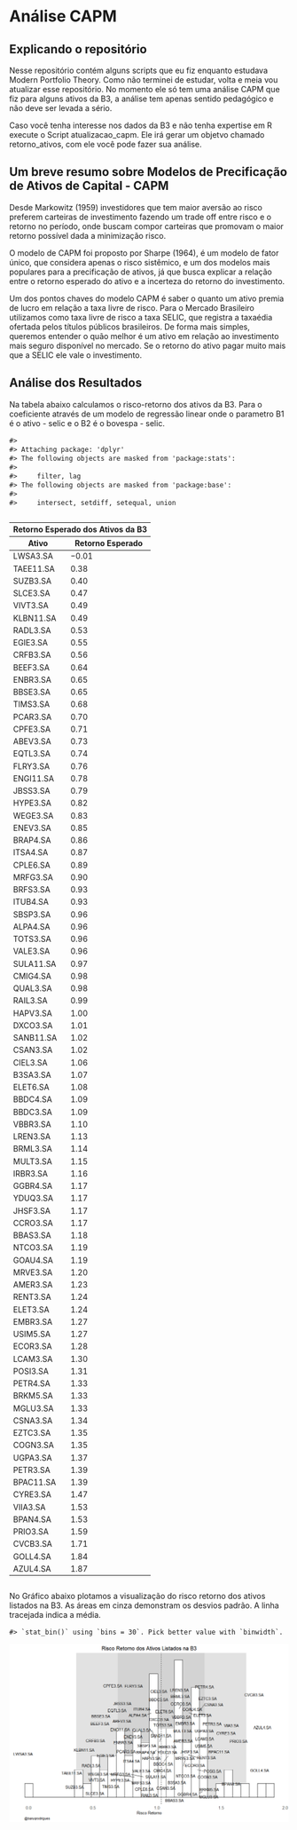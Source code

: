 
<!-- README.md is generated from README.Rmd. Please edit that file -->

# Análise CAPM

<!-- badges: start -->
<!-- badges: end -->

## Explicando o repositório

Nesse repositório contém alguns scripts que eu fiz enquanto estudava
Modern Portfolio Theory. Como não terminei de estudar, volta e meia vou
atualizar esse repositório. No momento ele só tem uma análise CAPM que
fiz para alguns ativos da B3, a análise tem apenas sentido pedagógico e
não deve ser levada a sério.

Caso você tenha interesse nos dados da B3 e não tenha expertise em R
execute o Script atualizacao_capm. Ele irá gerar um objetvo chamado
retorno_ativos, com ele você pode fazer sua análise.

## Um breve resumo sobre Modelos de Precificação de Ativos de Capital - CAPM

Desde Markowitz (1959) investidores que tem maior aversão ao risco
preferem carteiras de investimento fazendo um trade off entre risco e o
retorno no período, onde buscam compor carteiras que promovam o maior
retorno possível dada a minimização risco.

O modelo de CAPM foi proposto por Sharpe (1964), é um modelo de fator
único, que considera apenas o risco sistêmico, e um dos modelos mais
populares para a precificação de ativos, já que busca explicar a relação
entre o retorno esperado do ativo e a incerteza do retorno do
investimento.

Um dos pontos chaves do modelo CAPM é saber o quanto um ativo premia de
lucro em relação a taxa livre de risco. Para o Mercado Brasileiro
utilizamos como taxa livre de risco a taxa SELIC, que registra a
taxaédia ofertada pelos títulos públicos brasileiros. De forma mais
simples, queremos entender o quão melhor é um ativo em relação ao
investimento mais seguro disponível no mercado. Se o retorno do ativo
pagar muito mais que a SELIC ele vale o investimento.

## Análise dos Resultados

Na tabela abaixo calculamos o risco-retorno dos ativos da B3. Para o
coeficiente através de um modelo de regressão linear onde o parametro B1
é o ativo - selic e o B2 é o bovespa - selic.

    #> 
    #> Attaching package: 'dplyr'
    #> The following objects are masked from 'package:stats':
    #> 
    #>     filter, lag
    #> The following objects are masked from 'package:base':
    #> 
    #>     intersect, setdiff, setequal, union

<div id="ahvhpnaixa" style="overflow-x:auto;overflow-y:auto;width:auto;height:auto;">
<style>html {
  font-family: -apple-system, BlinkMacSystemFont, 'Segoe UI', Roboto, Oxygen, Ubuntu, Cantarell, 'Helvetica Neue', 'Fira Sans', 'Droid Sans', Arial, sans-serif;
}

#ahvhpnaixa .gt_table {
  display: table;
  border-collapse: collapse;
  margin-left: auto;
  margin-right: auto;
  color: #333333;
  font-size: 16px;
  font-weight: normal;
  font-style: normal;
  background-color: #FFFFFF;
  width: auto;
  border-top-style: solid;
  border-top-width: 2px;
  border-top-color: #A8A8A8;
  border-right-style: none;
  border-right-width: 2px;
  border-right-color: #D3D3D3;
  border-bottom-style: solid;
  border-bottom-width: 2px;
  border-bottom-color: #A8A8A8;
  border-left-style: none;
  border-left-width: 2px;
  border-left-color: #D3D3D3;
}

#ahvhpnaixa .gt_heading {
  background-color: #FFFFFF;
  text-align: center;
  border-bottom-color: #FFFFFF;
  border-left-style: none;
  border-left-width: 1px;
  border-left-color: #D3D3D3;
  border-right-style: none;
  border-right-width: 1px;
  border-right-color: #D3D3D3;
}

#ahvhpnaixa .gt_title {
  color: #333333;
  font-size: 125%;
  font-weight: initial;
  padding-top: 4px;
  padding-bottom: 4px;
  padding-left: 5px;
  padding-right: 5px;
  border-bottom-color: #FFFFFF;
  border-bottom-width: 0;
}

#ahvhpnaixa .gt_subtitle {
  color: #333333;
  font-size: 85%;
  font-weight: initial;
  padding-top: 0;
  padding-bottom: 6px;
  padding-left: 5px;
  padding-right: 5px;
  border-top-color: #FFFFFF;
  border-top-width: 0;
}

#ahvhpnaixa .gt_bottom_border {
  border-bottom-style: solid;
  border-bottom-width: 2px;
  border-bottom-color: #D3D3D3;
}

#ahvhpnaixa .gt_col_headings {
  border-top-style: solid;
  border-top-width: 2px;
  border-top-color: #D3D3D3;
  border-bottom-style: solid;
  border-bottom-width: 2px;
  border-bottom-color: #D3D3D3;
  border-left-style: none;
  border-left-width: 1px;
  border-left-color: #D3D3D3;
  border-right-style: none;
  border-right-width: 1px;
  border-right-color: #D3D3D3;
}

#ahvhpnaixa .gt_col_heading {
  color: #333333;
  background-color: #FFFFFF;
  font-size: 100%;
  font-weight: normal;
  text-transform: inherit;
  border-left-style: none;
  border-left-width: 1px;
  border-left-color: #D3D3D3;
  border-right-style: none;
  border-right-width: 1px;
  border-right-color: #D3D3D3;
  vertical-align: bottom;
  padding-top: 5px;
  padding-bottom: 6px;
  padding-left: 5px;
  padding-right: 5px;
  overflow-x: hidden;
}

#ahvhpnaixa .gt_column_spanner_outer {
  color: #333333;
  background-color: #FFFFFF;
  font-size: 100%;
  font-weight: normal;
  text-transform: inherit;
  padding-top: 0;
  padding-bottom: 0;
  padding-left: 4px;
  padding-right: 4px;
}

#ahvhpnaixa .gt_column_spanner_outer:first-child {
  padding-left: 0;
}

#ahvhpnaixa .gt_column_spanner_outer:last-child {
  padding-right: 0;
}

#ahvhpnaixa .gt_column_spanner {
  border-bottom-style: solid;
  border-bottom-width: 2px;
  border-bottom-color: #D3D3D3;
  vertical-align: bottom;
  padding-top: 5px;
  padding-bottom: 5px;
  overflow-x: hidden;
  display: inline-block;
  width: 100%;
}

#ahvhpnaixa .gt_group_heading {
  padding-top: 8px;
  padding-bottom: 8px;
  padding-left: 5px;
  padding-right: 5px;
  color: #333333;
  background-color: #FFFFFF;
  font-size: 100%;
  font-weight: initial;
  text-transform: inherit;
  border-top-style: solid;
  border-top-width: 2px;
  border-top-color: #D3D3D3;
  border-bottom-style: solid;
  border-bottom-width: 2px;
  border-bottom-color: #D3D3D3;
  border-left-style: none;
  border-left-width: 1px;
  border-left-color: #D3D3D3;
  border-right-style: none;
  border-right-width: 1px;
  border-right-color: #D3D3D3;
  vertical-align: middle;
}

#ahvhpnaixa .gt_empty_group_heading {
  padding: 0.5px;
  color: #333333;
  background-color: #FFFFFF;
  font-size: 100%;
  font-weight: initial;
  border-top-style: solid;
  border-top-width: 2px;
  border-top-color: #D3D3D3;
  border-bottom-style: solid;
  border-bottom-width: 2px;
  border-bottom-color: #D3D3D3;
  vertical-align: middle;
}

#ahvhpnaixa .gt_from_md > :first-child {
  margin-top: 0;
}

#ahvhpnaixa .gt_from_md > :last-child {
  margin-bottom: 0;
}

#ahvhpnaixa .gt_row {
  padding-top: 8px;
  padding-bottom: 8px;
  padding-left: 5px;
  padding-right: 5px;
  margin: 10px;
  border-top-style: solid;
  border-top-width: 1px;
  border-top-color: #D3D3D3;
  border-left-style: none;
  border-left-width: 1px;
  border-left-color: #D3D3D3;
  border-right-style: none;
  border-right-width: 1px;
  border-right-color: #D3D3D3;
  vertical-align: middle;
  overflow-x: hidden;
}

#ahvhpnaixa .gt_stub {
  color: #333333;
  background-color: #FFFFFF;
  font-size: 100%;
  font-weight: initial;
  text-transform: inherit;
  border-right-style: solid;
  border-right-width: 2px;
  border-right-color: #D3D3D3;
  padding-left: 5px;
  padding-right: 5px;
}

#ahvhpnaixa .gt_stub_row_group {
  color: #333333;
  background-color: #FFFFFF;
  font-size: 100%;
  font-weight: initial;
  text-transform: inherit;
  border-right-style: solid;
  border-right-width: 2px;
  border-right-color: #D3D3D3;
  padding-left: 5px;
  padding-right: 5px;
  vertical-align: top;
}

#ahvhpnaixa .gt_row_group_first td {
  border-top-width: 2px;
}

#ahvhpnaixa .gt_summary_row {
  color: #333333;
  background-color: #FFFFFF;
  text-transform: inherit;
  padding-top: 8px;
  padding-bottom: 8px;
  padding-left: 5px;
  padding-right: 5px;
}

#ahvhpnaixa .gt_first_summary_row {
  border-top-style: solid;
  border-top-color: #D3D3D3;
}

#ahvhpnaixa .gt_first_summary_row.thick {
  border-top-width: 2px;
}

#ahvhpnaixa .gt_last_summary_row {
  padding-top: 8px;
  padding-bottom: 8px;
  padding-left: 5px;
  padding-right: 5px;
  border-bottom-style: solid;
  border-bottom-width: 2px;
  border-bottom-color: #D3D3D3;
}

#ahvhpnaixa .gt_grand_summary_row {
  color: #333333;
  background-color: #FFFFFF;
  text-transform: inherit;
  padding-top: 8px;
  padding-bottom: 8px;
  padding-left: 5px;
  padding-right: 5px;
}

#ahvhpnaixa .gt_first_grand_summary_row {
  padding-top: 8px;
  padding-bottom: 8px;
  padding-left: 5px;
  padding-right: 5px;
  border-top-style: double;
  border-top-width: 6px;
  border-top-color: #D3D3D3;
}

#ahvhpnaixa .gt_striped {
  background-color: rgba(128, 128, 128, 0.05);
}

#ahvhpnaixa .gt_table_body {
  border-top-style: solid;
  border-top-width: 2px;
  border-top-color: #D3D3D3;
  border-bottom-style: solid;
  border-bottom-width: 2px;
  border-bottom-color: #D3D3D3;
}

#ahvhpnaixa .gt_footnotes {
  color: #333333;
  background-color: #FFFFFF;
  border-bottom-style: none;
  border-bottom-width: 2px;
  border-bottom-color: #D3D3D3;
  border-left-style: none;
  border-left-width: 2px;
  border-left-color: #D3D3D3;
  border-right-style: none;
  border-right-width: 2px;
  border-right-color: #D3D3D3;
}

#ahvhpnaixa .gt_footnote {
  margin: 0px;
  font-size: 90%;
  padding-left: 4px;
  padding-right: 4px;
  padding-left: 5px;
  padding-right: 5px;
}

#ahvhpnaixa .gt_sourcenotes {
  color: #333333;
  background-color: #FFFFFF;
  border-bottom-style: none;
  border-bottom-width: 2px;
  border-bottom-color: #D3D3D3;
  border-left-style: none;
  border-left-width: 2px;
  border-left-color: #D3D3D3;
  border-right-style: none;
  border-right-width: 2px;
  border-right-color: #D3D3D3;
}

#ahvhpnaixa .gt_sourcenote {
  font-size: 90%;
  padding-top: 4px;
  padding-bottom: 4px;
  padding-left: 5px;
  padding-right: 5px;
}

#ahvhpnaixa .gt_left {
  text-align: left;
}

#ahvhpnaixa .gt_center {
  text-align: center;
}

#ahvhpnaixa .gt_right {
  text-align: right;
  font-variant-numeric: tabular-nums;
}

#ahvhpnaixa .gt_font_normal {
  font-weight: normal;
}

#ahvhpnaixa .gt_font_bold {
  font-weight: bold;
}

#ahvhpnaixa .gt_font_italic {
  font-style: italic;
}

#ahvhpnaixa .gt_super {
  font-size: 65%;
}

#ahvhpnaixa .gt_two_val_uncert {
  display: inline-block;
  line-height: 1em;
  text-align: right;
  font-size: 60%;
  vertical-align: -0.25em;
  margin-left: 0.1em;
}

#ahvhpnaixa .gt_footnote_marks {
  font-style: italic;
  font-weight: normal;
  font-size: 75%;
  vertical-align: 0.4em;
}

#ahvhpnaixa .gt_asterisk {
  font-size: 100%;
  vertical-align: 0;
}

#ahvhpnaixa .gt_slash_mark {
  font-size: 0.7em;
  line-height: 0.7em;
  vertical-align: 0.15em;
}

#ahvhpnaixa .gt_fraction_numerator {
  font-size: 0.6em;
  line-height: 0.6em;
  vertical-align: 0.45em;
}

#ahvhpnaixa .gt_fraction_denominator {
  font-size: 0.6em;
  line-height: 0.6em;
  vertical-align: -0.05em;
}
</style>
<table class="gt_table">
  <thead class="gt_header">
    <tr>
      <th colspan="2" class="gt_heading gt_title gt_font_normal gt_bottom_border" style>Retorno Esperado dos Ativos da B3</th>
    </tr>
    
  </thead>
  <thead class="gt_col_headings">
    <tr>
      <th class="gt_col_heading gt_columns_bottom_border gt_left" rowspan="1" colspan="1">Ativo</th>
      <th class="gt_col_heading gt_columns_bottom_border gt_right" rowspan="1" colspan="1">Retorno Esperado</th>
    </tr>
  </thead>
  <tbody class="gt_table_body">
    <tr><td class="gt_row gt_left">LWSA3.SA</td>
<td class="gt_row gt_right">&minus;0.01</td></tr>
    <tr><td class="gt_row gt_left">TAEE11.SA</td>
<td class="gt_row gt_right">0.38</td></tr>
    <tr><td class="gt_row gt_left">SUZB3.SA</td>
<td class="gt_row gt_right">0.40</td></tr>
    <tr><td class="gt_row gt_left">SLCE3.SA</td>
<td class="gt_row gt_right">0.47</td></tr>
    <tr><td class="gt_row gt_left">VIVT3.SA</td>
<td class="gt_row gt_right">0.49</td></tr>
    <tr><td class="gt_row gt_left">KLBN11.SA</td>
<td class="gt_row gt_right">0.49</td></tr>
    <tr><td class="gt_row gt_left">RADL3.SA</td>
<td class="gt_row gt_right">0.53</td></tr>
    <tr><td class="gt_row gt_left">EGIE3.SA</td>
<td class="gt_row gt_right">0.55</td></tr>
    <tr><td class="gt_row gt_left">CRFB3.SA</td>
<td class="gt_row gt_right">0.56</td></tr>
    <tr><td class="gt_row gt_left">BEEF3.SA</td>
<td class="gt_row gt_right">0.64</td></tr>
    <tr><td class="gt_row gt_left">ENBR3.SA</td>
<td class="gt_row gt_right">0.65</td></tr>
    <tr><td class="gt_row gt_left">BBSE3.SA</td>
<td class="gt_row gt_right">0.65</td></tr>
    <tr><td class="gt_row gt_left">TIMS3.SA</td>
<td class="gt_row gt_right">0.68</td></tr>
    <tr><td class="gt_row gt_left">PCAR3.SA</td>
<td class="gt_row gt_right">0.70</td></tr>
    <tr><td class="gt_row gt_left">CPFE3.SA</td>
<td class="gt_row gt_right">0.71</td></tr>
    <tr><td class="gt_row gt_left">ABEV3.SA</td>
<td class="gt_row gt_right">0.73</td></tr>
    <tr><td class="gt_row gt_left">EQTL3.SA</td>
<td class="gt_row gt_right">0.74</td></tr>
    <tr><td class="gt_row gt_left">FLRY3.SA</td>
<td class="gt_row gt_right">0.76</td></tr>
    <tr><td class="gt_row gt_left">ENGI11.SA</td>
<td class="gt_row gt_right">0.78</td></tr>
    <tr><td class="gt_row gt_left">JBSS3.SA</td>
<td class="gt_row gt_right">0.79</td></tr>
    <tr><td class="gt_row gt_left">HYPE3.SA</td>
<td class="gt_row gt_right">0.82</td></tr>
    <tr><td class="gt_row gt_left">WEGE3.SA</td>
<td class="gt_row gt_right">0.83</td></tr>
    <tr><td class="gt_row gt_left">ENEV3.SA</td>
<td class="gt_row gt_right">0.85</td></tr>
    <tr><td class="gt_row gt_left">BRAP4.SA</td>
<td class="gt_row gt_right">0.86</td></tr>
    <tr><td class="gt_row gt_left">ITSA4.SA</td>
<td class="gt_row gt_right">0.87</td></tr>
    <tr><td class="gt_row gt_left">CPLE6.SA</td>
<td class="gt_row gt_right">0.89</td></tr>
    <tr><td class="gt_row gt_left">MRFG3.SA</td>
<td class="gt_row gt_right">0.90</td></tr>
    <tr><td class="gt_row gt_left">BRFS3.SA</td>
<td class="gt_row gt_right">0.93</td></tr>
    <tr><td class="gt_row gt_left">ITUB4.SA</td>
<td class="gt_row gt_right">0.93</td></tr>
    <tr><td class="gt_row gt_left">SBSP3.SA</td>
<td class="gt_row gt_right">0.96</td></tr>
    <tr><td class="gt_row gt_left">ALPA4.SA</td>
<td class="gt_row gt_right">0.96</td></tr>
    <tr><td class="gt_row gt_left">TOTS3.SA</td>
<td class="gt_row gt_right">0.96</td></tr>
    <tr><td class="gt_row gt_left">VALE3.SA</td>
<td class="gt_row gt_right">0.96</td></tr>
    <tr><td class="gt_row gt_left">SULA11.SA</td>
<td class="gt_row gt_right">0.97</td></tr>
    <tr><td class="gt_row gt_left">CMIG4.SA</td>
<td class="gt_row gt_right">0.98</td></tr>
    <tr><td class="gt_row gt_left">QUAL3.SA</td>
<td class="gt_row gt_right">0.98</td></tr>
    <tr><td class="gt_row gt_left">RAIL3.SA</td>
<td class="gt_row gt_right">0.99</td></tr>
    <tr><td class="gt_row gt_left">HAPV3.SA</td>
<td class="gt_row gt_right">1.00</td></tr>
    <tr><td class="gt_row gt_left">DXCO3.SA</td>
<td class="gt_row gt_right">1.01</td></tr>
    <tr><td class="gt_row gt_left">SANB11.SA</td>
<td class="gt_row gt_right">1.02</td></tr>
    <tr><td class="gt_row gt_left">CSAN3.SA</td>
<td class="gt_row gt_right">1.02</td></tr>
    <tr><td class="gt_row gt_left">CIEL3.SA</td>
<td class="gt_row gt_right">1.06</td></tr>
    <tr><td class="gt_row gt_left">B3SA3.SA</td>
<td class="gt_row gt_right">1.07</td></tr>
    <tr><td class="gt_row gt_left">ELET6.SA</td>
<td class="gt_row gt_right">1.08</td></tr>
    <tr><td class="gt_row gt_left">BBDC4.SA</td>
<td class="gt_row gt_right">1.09</td></tr>
    <tr><td class="gt_row gt_left">BBDC3.SA</td>
<td class="gt_row gt_right">1.09</td></tr>
    <tr><td class="gt_row gt_left">VBBR3.SA</td>
<td class="gt_row gt_right">1.10</td></tr>
    <tr><td class="gt_row gt_left">LREN3.SA</td>
<td class="gt_row gt_right">1.13</td></tr>
    <tr><td class="gt_row gt_left">BRML3.SA</td>
<td class="gt_row gt_right">1.14</td></tr>
    <tr><td class="gt_row gt_left">MULT3.SA</td>
<td class="gt_row gt_right">1.15</td></tr>
    <tr><td class="gt_row gt_left">IRBR3.SA</td>
<td class="gt_row gt_right">1.16</td></tr>
    <tr><td class="gt_row gt_left">GGBR4.SA</td>
<td class="gt_row gt_right">1.17</td></tr>
    <tr><td class="gt_row gt_left">YDUQ3.SA</td>
<td class="gt_row gt_right">1.17</td></tr>
    <tr><td class="gt_row gt_left">JHSF3.SA</td>
<td class="gt_row gt_right">1.17</td></tr>
    <tr><td class="gt_row gt_left">CCRO3.SA</td>
<td class="gt_row gt_right">1.17</td></tr>
    <tr><td class="gt_row gt_left">BBAS3.SA</td>
<td class="gt_row gt_right">1.18</td></tr>
    <tr><td class="gt_row gt_left">NTCO3.SA</td>
<td class="gt_row gt_right">1.19</td></tr>
    <tr><td class="gt_row gt_left">GOAU4.SA</td>
<td class="gt_row gt_right">1.19</td></tr>
    <tr><td class="gt_row gt_left">MRVE3.SA</td>
<td class="gt_row gt_right">1.20</td></tr>
    <tr><td class="gt_row gt_left">AMER3.SA</td>
<td class="gt_row gt_right">1.23</td></tr>
    <tr><td class="gt_row gt_left">RENT3.SA</td>
<td class="gt_row gt_right">1.24</td></tr>
    <tr><td class="gt_row gt_left">ELET3.SA</td>
<td class="gt_row gt_right">1.24</td></tr>
    <tr><td class="gt_row gt_left">EMBR3.SA</td>
<td class="gt_row gt_right">1.27</td></tr>
    <tr><td class="gt_row gt_left">USIM5.SA</td>
<td class="gt_row gt_right">1.27</td></tr>
    <tr><td class="gt_row gt_left">ECOR3.SA</td>
<td class="gt_row gt_right">1.28</td></tr>
    <tr><td class="gt_row gt_left">LCAM3.SA</td>
<td class="gt_row gt_right">1.30</td></tr>
    <tr><td class="gt_row gt_left">POSI3.SA</td>
<td class="gt_row gt_right">1.31</td></tr>
    <tr><td class="gt_row gt_left">PETR4.SA</td>
<td class="gt_row gt_right">1.33</td></tr>
    <tr><td class="gt_row gt_left">BRKM5.SA</td>
<td class="gt_row gt_right">1.33</td></tr>
    <tr><td class="gt_row gt_left">MGLU3.SA</td>
<td class="gt_row gt_right">1.33</td></tr>
    <tr><td class="gt_row gt_left">CSNA3.SA</td>
<td class="gt_row gt_right">1.34</td></tr>
    <tr><td class="gt_row gt_left">EZTC3.SA</td>
<td class="gt_row gt_right">1.35</td></tr>
    <tr><td class="gt_row gt_left">COGN3.SA</td>
<td class="gt_row gt_right">1.35</td></tr>
    <tr><td class="gt_row gt_left">UGPA3.SA</td>
<td class="gt_row gt_right">1.37</td></tr>
    <tr><td class="gt_row gt_left">PETR3.SA</td>
<td class="gt_row gt_right">1.39</td></tr>
    <tr><td class="gt_row gt_left">BPAC11.SA</td>
<td class="gt_row gt_right">1.39</td></tr>
    <tr><td class="gt_row gt_left">CYRE3.SA</td>
<td class="gt_row gt_right">1.47</td></tr>
    <tr><td class="gt_row gt_left">VIIA3.SA</td>
<td class="gt_row gt_right">1.53</td></tr>
    <tr><td class="gt_row gt_left">BPAN4.SA</td>
<td class="gt_row gt_right">1.53</td></tr>
    <tr><td class="gt_row gt_left">PRIO3.SA</td>
<td class="gt_row gt_right">1.59</td></tr>
    <tr><td class="gt_row gt_left">CVCB3.SA</td>
<td class="gt_row gt_right">1.71</td></tr>
    <tr><td class="gt_row gt_left">GOLL4.SA</td>
<td class="gt_row gt_right">1.84</td></tr>
    <tr><td class="gt_row gt_left">AZUL4.SA</td>
<td class="gt_row gt_right">1.87</td></tr>
  </tbody>
  
  
</table>
</div>

No Gráfico abaixo plotamos a visualização do risco retorno dos ativos
listados na B3. As áreas em cinza demonstram os desvios padrão. A linha
tracejada indica a média.

    #> `stat_bin()` using `bins = 30`. Pick better value with `binwidth`.

![](README_files/figure-gfm/unnamed-chunk-4-1.png)<!-- -->
